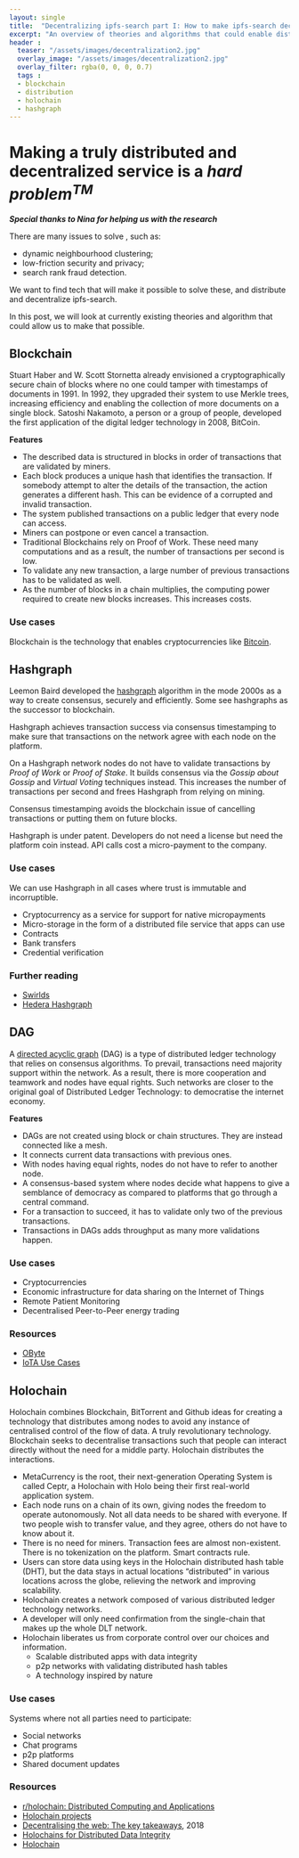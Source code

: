 ```yaml
---
layout: single
title:  "Decentralizing ipfs-search part I: How to make ipfs-search decentralized and distributed"
excerpt: "An overview of theories and algorithms that could enable distribution and decentralization ipfs-search"
header :
  teaser: "/assets/images/decentralization2.jpg"
  overlay_image: "/assets/images/decentralization2.jpg"
  overlay_filter: rgba(0, 0, 0, 0.7)
  tags :
  - blockchain
  - distribution
  - holochain
  - hashgraph
---
```

# Making a truly distributed and decentralized service is a *hard problem<sup>TM</sup>*

***Special thanks to Nina for helping us with the research***

There are many issues to solve , such as:
* dynamic neighbourhood clustering;
* low-friction security and privacy;
* search rank fraud detection.


We want to find tech that will make it possible to solve these, and distribute and decentralize ipfs-search. 

In this post, we will look at currently existing theories and algorithm that could allow us to make that possible. 


## Blockchain 

Stuart Haber and W. Scott Stornetta already envisioned a cryptographically secure chain of blocks where no one could tamper with timestamps of documents in 1991. In 1992, they upgraded their system to use Merkle trees, increasing efficiency and enabling the collection of more documents on a single block. Satoshi Nakamoto, a person or a group of people, developed the first application of the digital ledger technology in 2008, BitCoin.

**Features**
* The described data is structured in blocks in order of transactions that are validated by miners.
* Each block produces a unique hash that identifies the transaction. If somebody attempt to alter the details of the transaction, the action generates a different hash. This can be evidence of a corrupted and invalid transaction.
* The system published transactions on a public ledger that every node can access. 
* Miners can postpone or even cancel a transaction.
* Traditional Blockchains rely on Proof of Work. These need many computations and as a result, the number of transactions per second is low.
*  To validate any new transaction, a large number of previous transactions has to be validated as well.
* As the number of blocks in a chain multiplies, the computing power required to create new blocks increases. This increases costs.


### Use cases
Blockchain is the technology that enables cryptocurrencies like [Bitcoin](https://bitcoin.org/bitcoin.pdf).

## Hashgraph
Leemon Baird developed the [hashgraph](https://en.wikipedia.org/wiki/Hashgraph) algorithm in the mode 2000s as a way to create consensus, securely and efficiently. Some see hashgraphs as the successor to blockchain. 

Hashgraph achieves transaction success via consensus timestamping to make sure that transactions on the network agree with each node on the platform.    

On a Hashgraph network nodes do not have to validate transactions by _Proof of Work_ or _Proof of Stake_. It builds consensus via the _Gossip about Gossip_ and _Virtual Voting_ techniques instead. This increases the number of transactions per second and frees Hashgraph from relying on mining.

Consensus timestamping avoids the blockchain issue of cancelling transactions or putting them on future blocks.     
   
Hashgraph is under patent. Developers do not need a license but need the platform coin instead. API calls cost a micro-payment to the company.

### Use cases
We can use Hashgraph in all cases where trust is immutable and incorruptible.
-   Cryptocurrency as a service for support for native micropayments    
-   Micro-storage in the form of a distributed file service that apps can use
-   Contracts    
-   Bank transfers    
-   Credential verification
    

### Further reading
-   [Swirlds](https://www.swirlds.com/ "https://www.swirlds.com/")    
-   [Hedera Hashgraph](https://www.hedera.com/ "https://www.hedera.com/")

## DAG
A [directed acyclic graph](https://en.wikipedia.org/wiki/Directed_acyclic_graph) (DAG) is a type of distributed ledger technology that relies on consensus algorithms. To prevail, transactions need majority support within the network. As a result, there is more cooperation and teamwork and nodes have equal rights. Such networks are closer to the original goal of Distributed Ledger Technology: to democratise the internet economy.

**Features**
-   DAGs are not created using block or chain structures. They are instead connected like a mesh.
-   It connects current data transactions with previous ones.    
-   With nodes having equal rights, nodes do not have to refer to another node.    
-   A consensus-based system where nodes decide what happens to give a semblance of democracy as compared to platforms that go through a central command.    
-   For a transaction to succeed, it has to validate only two of the previous transactions.    
-   Transactions in DAGs adds throughput as many more validations happen.

### Use cases
-   Cryptocurrencies    
-   Economic infrastructure for data sharing on the Internet of Things    
-   Remote Patient Monitoring    
-   Decentralised Peer-to-Peer energy trading
    

### Resources
-   [OByte](https://obyte.org/ "https://obyte.org/")    
-   [IoTA Use Cases](https://files.iota.org/comms/IOTA_Use_Cases.pdf "https://files.iota.org/comms/IOTA_Use_Cases.pdf")

## Holochain


Holochain combines Blockchain, BitTorrent and Github ideas for creating a technology that distributes among nodes to avoid any instance of centralised control of the flow of data. A truly revolutionary technology. Blockchain seeks to decentralise transactions such that people can interact directly without the need for a middle party. Holochain distributes the interactions.

-   MetaCurrency is the root, their next-generation Operating System is called Ceptr, a Holochain with Holo being their first real-world application system.    
-   Each node runs on a chain of its own, giving nodes the freedom to operate autonomously. Not all data needs to be shared with everyone. If two people wish to transfer value, and they agree, others do not have to know about it.    
-   There is no need for miners. Transaction fees are almost non-existent. There is no tokenization on the platform. Smart contracts rule.   
-   Users can store data using keys in the Holochain distributed hash table (DHT), but the data stays in actual locations “distributed” in various locations across the globe, relieving the network and improving scalability.    
-   Holochain creates a network composed of various distributed ledger technology networks.    
-   A developer will only need confirmation from the single-chain that makes up the whole DLT network.    
-   Holochain liberates us from corporate control over our choices and information.    
    -   Scalable distributed apps with data integrity        
    -   p2p networks with validating distributed hash tables        
    -   A technology inspired by nature
        

### Use cases


Systems where not all parties need to participate:

-   Social networks    
-   Chat programs    
-   p2p platforms    
-   Shared document updates
    

### Resources


-   [r/holochain: Distributed Computing and Applications](https://www.reddit.com/r/holochain/ "https://www.reddit.com/r/holochain/")    
-   [Holochain projects](http://holochainprojects.com/ "http://holochainprojects.com/")    
-   [Decentralising the web: The key takeaways](https://www.computing.co.uk/ctg/news/3036546/decentralising-the-web-the-key-takeaways "https://www.computing.co.uk/ctg/news/3036546/decentralising-the-web-the-key-takeaways"), 2018    
-   [Holochains for Distributed Data Integrity](http://ceptr.org/projects/holochain "http://ceptr.org/projects/holochain")   
-   [Holochain](https://holochain.org/ "https://holochain.org/")


